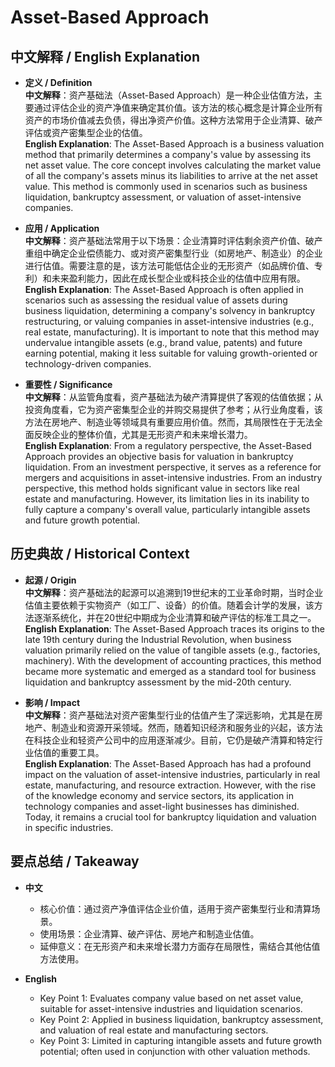 # Asset-Based Approach

## 中文解释 / English Explanation

* **定义 / Definition**  
  **中文解释**：资产基础法（Asset-Based Approach）是一种企业估值方法，主要通过评估企业的资产净值来确定其价值。该方法的核心概念是计算企业所有资产的市场价值减去负债，得出净资产价值。这种方法常用于企业清算、破产评估或资产密集型企业的估值。  
  **English Explanation**: The Asset-Based Approach is a business valuation method that primarily determines a company's value by assessing its net asset value. The core concept involves calculating the market value of all the company's assets minus its liabilities to arrive at the net asset value. This method is commonly used in scenarios such as business liquidation, bankruptcy assessment, or valuation of asset-intensive companies.

* **应用 / Application**  
  **中文解释**：资产基础法常用于以下场景：企业清算时评估剩余资产价值、破产重组中确定企业偿债能力、或对资产密集型行业（如房地产、制造业）的企业进行估值。需要注意的是，该方法可能低估企业的无形资产（如品牌价值、专利）和未来盈利能力，因此在成长型企业或科技企业的估值中应用有限。  
  **English Explanation**: The Asset-Based Approach is often applied in scenarios such as assessing the residual value of assets during business liquidation, determining a company's solvency in bankruptcy restructuring, or valuing companies in asset-intensive industries (e.g., real estate, manufacturing). It is important to note that this method may undervalue intangible assets (e.g., brand value, patents) and future earning potential, making it less suitable for valuing growth-oriented or technology-driven companies.

* **重要性 / Significance**  
  **中文解释**：从监管角度看，资产基础法为破产清算提供了客观的估值依据；从投资角度看，它为资产密集型企业的并购交易提供了参考；从行业角度看，该方法在房地产、制造业等领域具有重要应用价值。然而，其局限性在于无法全面反映企业的整体价值，尤其是无形资产和未来增长潜力。  
  **English Explanation**: From a regulatory perspective, the Asset-Based Approach provides an objective basis for valuation in bankruptcy liquidation. From an investment perspective, it serves as a reference for mergers and acquisitions in asset-intensive industries. From an industry perspective, this method holds significant value in sectors like real estate and manufacturing. However, its limitation lies in its inability to fully capture a company's overall value, particularly intangible assets and future growth potential.

## 历史典故 / Historical Context

* **起源 / Origin**  
  **中文解释**：资产基础法的起源可以追溯到19世纪末的工业革命时期，当时企业估值主要依赖于实物资产（如工厂、设备）的价值。随着会计学的发展，该方法逐渐系统化，并在20世纪中期成为企业清算和破产评估的标准工具之一。  
  **English Explanation**: The Asset-Based Approach traces its origins to the late 19th century during the Industrial Revolution, when business valuation primarily relied on the value of tangible assets (e.g., factories, machinery). With the development of accounting practices, this method became more systematic and emerged as a standard tool for business liquidation and bankruptcy assessment by the mid-20th century.

* **影响 / Impact**  
  **中文解释**：资产基础法对资产密集型行业的估值产生了深远影响，尤其是在房地产、制造业和资源开采领域。然而，随着知识经济和服务业的兴起，该方法在科技企业和轻资产公司中的应用逐渐减少。目前，它仍是破产清算和特定行业估值的重要工具。  
  **English Explanation**: The Asset-Based Approach has had a profound impact on the valuation of asset-intensive industries, particularly in real estate, manufacturing, and resource extraction. However, with the rise of the knowledge economy and service sectors, its application in technology companies and asset-light businesses has diminished. Today, it remains a crucial tool for bankruptcy liquidation and valuation in specific industries.

## 要点总结 / Takeaway

* **中文**  
  - 核心价值：通过资产净值评估企业价值，适用于资产密集型行业和清算场景。  
  - 使用场景：企业清算、破产评估、房地产和制造业估值。  
  - 延伸意义：在无形资产和未来增长潜力方面存在局限性，需结合其他估值方法使用。  

* **English**  
  - Key Point 1: Evaluates company value based on net asset value, suitable for asset-intensive industries and liquidation scenarios.  
  - Key Point 2: Applied in business liquidation, bankruptcy assessment, and valuation of real estate and manufacturing sectors.  
  - Key Point 3: Limited in capturing intangible assets and future growth potential; often used in conjunction with other valuation methods.